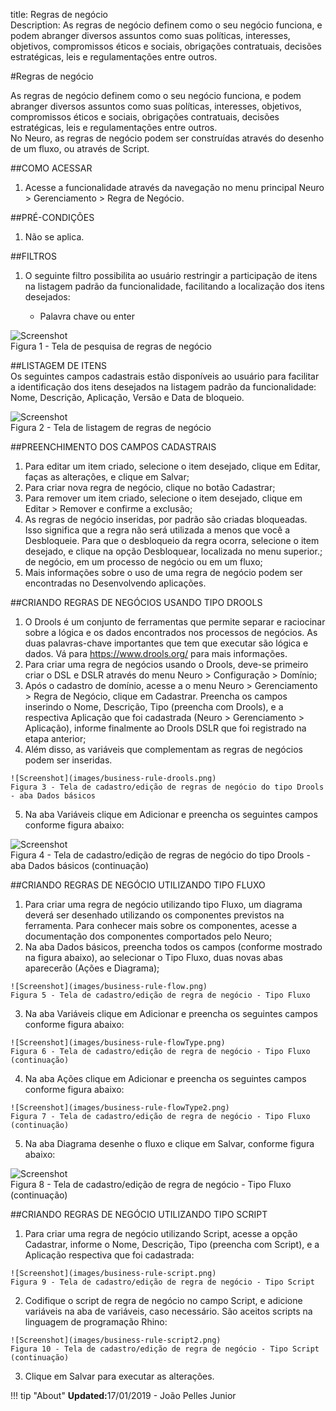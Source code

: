 title: Regras de negócio    
Description: As regras de negócio definem como o seu negócio funciona, e podem abranger diversos assuntos como suas políticas, interesses, objetivos, compromissos éticos e sociais, obrigações contratuais, decisões estratégicas, leis e regulamentações entre outros.   

#Regras de negócio  

As regras de negócio definem como o seu negócio funciona, e podem abranger diversos assuntos como suas políticas, interesses, objetivos, compromissos éticos e sociais, obrigações contratuais, decisões estratégicas, leis e regulamentações entre outros.    
No Neuro, as regras de negócio podem ser construídas através do desenho de um fluxo, ou através de Script.      

##COMO ACESSAR  
1.	Acesse a funcionalidade através da navegação no menu principal Neuro > Gerenciamento > Regra de Negócio.      

##PRÉ-CONDIÇÕES  
1.	Não se aplica.    

##FILTROS  
1.	O seguinte filtro possibilita ao usuário restringir a participação de itens na listagem padrão da funcionalidade, facilitando a localização dos itens desejados:

    *  Palavra chave ou enter    

![Screenshot](images/business-rule-filter.png)  
Figura 1 - Tela de pesquisa de regras de negócio    

##LISTAGEM DE ITENS    
Os seguintes campos cadastrais estão disponíveis ao usuário para facilitar a identificação dos itens desejados na listagem padrão da funcionalidade: Nome, Descrição, Aplicação, Versão e Data de bloqueio.    

![Screenshot](images/business-rule-item.png)  
Figura 2 - Tela de listagem de regras de negócio  

##PREENCHIMENTO DOS CAMPOS CADASTRAIS    
  1. Para editar um item criado, selecione o item desejado, clique em Editar, faças as alterações, e clique em Salvar;    
  2. Para criar nova regra de negócio, clique no botão Cadastrar;    
  3. Para remover um item criado, selecione o item desejado, clique em Editar > Remover e confirme a exclusão;    
  4. As regras de negócio inseridas, por padrão são criadas bloqueadas. Isso significa que a regra não será utilizada a menos que você a Desbloqueie. Para que o desbloqueio da regra ocorra, selecione o item desejado, e clique na opção Desbloquear, localizada no menu superior.; de negócio, em um processo de negócio ou em um fluxo;    
  5. Mais informações sobre o uso de uma regra de negócio podem ser encontradas no Desenvolvendo aplicações.    


##CRIANDO REGRAS DE NEGÓCIOS USANDO TIPO DROOLS  
  1. O Drools é um conjunto de ferramentas que permite separar e raciocinar sobre a lógica e os dados encontrados nos processos de negócios. As duas palavras-chave importantes que tem que executar são lógica e dados. Vá para https://www.drools.org/ para mais informações.    
  2. Para criar uma regra de negócios usando o Drools, deve-se primeiro criar o DSL e DSLR através do menu Neuro > Configuração > Domínio;    
  3. Após o cadastro de domínio, acesse a o menu Neuro > Gerenciamento > Regra de Negócio, clique em Cadastrar.  Preencha os campos inserindo o Nome, Descrição, Tipo (preencha com Drools), e a respectiva Aplicação que foi cadastrada (Neuro > Gerenciamento > Aplicação), informe finalmente ao Drools DSLR que foi registrado na etapa anterior;    
  4. Além disso, as variáveis que complementam as regras de negócios podem ser inseridas.    

    ![Screenshot](images/business-rule-drools.png)  
    Figura 3 - Tela de cadastro/edição de regras de negócio do tipo Drools - aba Dados básicos    

  5. Na aba Variáveis clique em Adicionar e preencha os seguintes campos conforme figura abaixo:  

![Screenshot](images/business-rule-variables.png)    
Figura 4 - Tela de cadastro/edição de regras de negócio do tipo Drools - aba Dados básicos (continuação)  

##CRIANDO REGRAS DE NEGÓCIO UTILIZANDO TIPO FLUXO    
  1. Para criar uma regra de negócio utilizando tipo Fluxo, um diagrama deverá ser desenhado utilizando os componentes previstos na ferramenta. Para conhecer mais sobre os componentes, acesse a documentação dos componentes comportados pelo Neuro;    
  2. Na aba Dados básicos, preencha todos os campos (conforme mostrado na figura abaixo), ao selecionar o Tipo Fluxo, duas novas abas aparecerão (Ações e Diagrama);  

    ![Screenshot](images/business-rule-flow.png)  
    Figura 5 - Tela de cadastro/edição de regra de negócio - Tipo Fluxo  

  3. Na aba Variáveis clique em Adicionar e preencha os seguintes campos conforme figura abaixo:    

    ![Screenshot](images/business-rule-flowType.png)   
    Figura 6 - Tela de cadastro/edição de regra de negócio - Tipo Fluxo (continuação)   

  4. Na aba Ações clique em Adicionar e preencha os seguintes campos conforme figura abaixo:    

    ![Screenshot](images/business-rule-flowType2.png)  
    Figura 7 - Tela de cadastro/edição de regra de negócio - Tipo Fluxo (continuação)    

  5. Na aba Diagrama desenhe o fluxo e clique em Salvar, conforme figura abaixo:  

![Screenshot](images/business-rule-flowType3.png)  
Figura 8 - Tela de cadastro/edição de regra de negócio - Tipo Fluxo (continuação)  

##CRIANDO REGRAS DE NEGÓCIO UTILIZANDO TIPO SCRIPT    

  1. Para criar uma regra de negócio utilizando Script, acesse a opção Cadastrar, informe o Nome, Descrição, Tipo (preencha com Script), e a Aplicação respectiva que foi cadastrada:    

    ![Screenshot](images/business-rule-script.png)  
    Figura 9 - Tela de cadastro/edição de regra de negócio - Tipo Script    

  2. Codifique o script de regra de negócio no campo Script, e adicione variáveis na aba de variáveis, caso necessário. São aceitos scripts na linguagem de programação Rhino:  

    ![Screenshot](images/business-rule-script2.png)  
    Figura 10 - Tela de cadastro/edição de regra de negócio - Tipo Script (continuação)    

  3. Clique em Salvar para executar as alterações.    

!!! tip "About"
    <b>Updated:</b>17/01/2019 - João Pelles Junior
